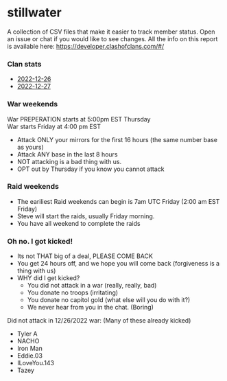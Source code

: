 # stillwater

A collection of CSV files that make it easier to track member status. Open an issue or chat if you would like to see changes. All the info on this report is available here: https://developer.clashofclans.com/#/

### Clan stats
- [2022-12-26](https://github.com/bonzibonzabi/stillwater/blob/main/2022-12-26.csv)
- [2022-12-27](https://github.com/bonzibonzabi/stillwater/blob/main/2022-12-27.csv)

### War weekends
War PREPERATION starts at 5:00pm EST Thursday  
War starts Friday at 4:00 pm EST
- Attack ONLY your mirrors for the first 16 hours (the same number base as yours)
- Attack ANY base in the last 8 hours
- NOT attacking is a bad thing with us. 
- OPT out by Thursday if you know you cannot attack
  
### Raid weekends
- The eariliest Raid weekends can begin is 7am UTC Friday (2:00 am EST Friday)
- Steve will start the raids, usually Friday morning. 
- You have all weekend to complete the raids

### Oh no. I got kicked!
- Its not THAT big of a deal, PLEASE COME BACK
- You get 24 hours off, and we hope you will come back (forgiveness is a thing with us)
- WHY did I get kicked?
  - You did not attack in a war (really, really, bad)
  - You donate no troops (irritating)
  - You donate no capitol gold  (what else will you do with it?)
  - We never hear from  you in the chat. (Boring)

Did not attack in 12/26/2022 war: (Many of these already kicked)
- Tyler A
- NACHO
- Iron Man
- Eddie.03
- ILoveYou.143
- Tazey

